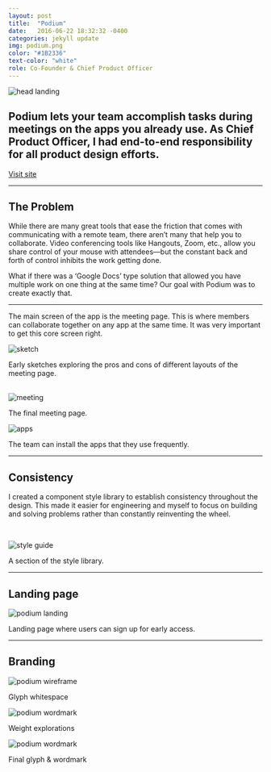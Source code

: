 ```yaml
---
layout: post
title:  "Podium"
date:   2016-06-22 18:32:32 -0400
categories: jekyll update
img: podium.png
color: "#1B2336"
text-color: "white"
role: Co-Founder & Chief Product Officer
---
```


![head landing](/img/podium-land.png)

## Podium lets your team accomplish tasks during meetings on the apps you already use. As Chief Product Officer, I had end-to-end responsibility for all product design efforts.

<a class="btn" href="http://podium.video">Visit site</a>

<hr>

<div class="row">
  <div class="col-sm-6">
    <h2 class="section-left">The Problem</h2>
  </div>
  <div class="col-sm-6">
  <p>While there are many great tools that ease the friction that comes with communicating with a remote team, there aren’t many that help you to collaborate. Video conferencing tools like Hangouts, Zoom, etc., allow you share control of your mouse with attendees—but the constant back and forth of control inhibits the work getting done.</p>

  <p>What if there was a ‘Google Docs’ type solution that allowed you have multiple work on one thing at the same time? Our goal with Podium was to create exactly that. </p>
  </div>
</div>

<hr>
The main screen of the app is the meeting page. This is where members can collaborate together on any app at the same time. It was very important to get this core screen right.

<br/>

![sketch](/img/podium-sketch.png)

<div class="caption">Early sketches exploring the pros and cons of different layouts of the meeting page.</div>

<br/>

![meeting](/img/podium-meeting.png)

<div class="caption">The final meeting page.</div>

![apps](/img/podium-apps.png)

<div class="caption">The team can install the apps that they use frequently.</div>

<hr>

## Consistency

I created a component style library to establish consistency throughout the design. This made it easier for engineering and myself to focus on building and solving problems rather than constantly reinventing the wheel.

<br/>

![style guide](/img/podium-style.png)

<div class="caption">A section of the style library.</div>

<hr>

## Landing page

![podium landing](/img/podium-landing.png)

<div class="caption">Landing page where users can sign up for early access.</div>

<hr>

## Branding

![podium wireframe](/img/podium-wireframe.png)

<div class="caption">Glyph whitespace</div>

![podium wordmark](/img/podium-wordmark-weights.png)

<div class="caption">Weight explorations</div>

![podium wordmark](/img/podium-wordmark.png)

<div class="caption">Final glyph & wordmark</div>
